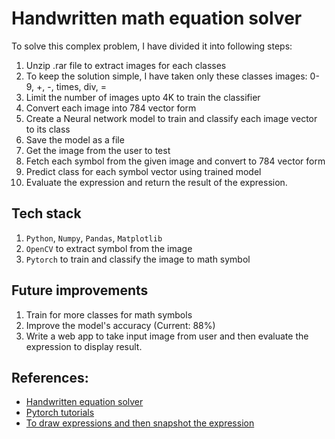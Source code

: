 # Handwritten math equation solver

To solve this complex problem, I have divided it into following steps:
1. Unzip .rar file to extract images for each classes
2. To keep the solution simple, I have taken only these classes images: 0-9, +, -, times, div, =
3. Limit the number of images upto 4K to train the classifier
4. Convert each image into 784 vector form
5. Create a Neural network model to train and classify each image vector to its class
6. Save the model as a file
7. Get the image from the user to test
8. Fetch each symbol from the given image and convert to 784 vector form
9. Predict class for each symbol vector using trained model
10. Evaluate the expression and return the result of the expression.

## Tech stack

1. `Python`, `Numpy`, `Pandas`, `Matplotlib`
2. `OpenCV` to extract symbol from the image
3. `Pytorch` to train and classify the image to math symbol

## Future improvements

1. Train for more classes for math symbols
2. Improve the model's accuracy (Current: 88%)
3. Write a web app to take input image from user and then evaluate the expression to display result.

## References:

- [Handwritten equation solver](https://github.com/vipul79321/Handwritten-Equation-Solver)
- [Pytorch tutorials](https://pytorch.org/tutorials/)
- [To draw expressions and then snapshot the expression](https://www.mathsisfun.com/geometry/drawing.html)
